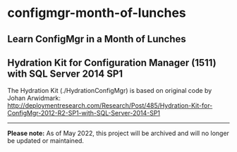 # configmgr-month-of-lunches

Learn ConfigMgr in a Month of Lunches
--------------

Hydration Kit for Configuration Manager (1511) with SQL Server 2014 SP1
--------------

The Hydration Kit (./HydrationConfigMgr) is based on original code by Johan Arwidmark:
http://deploymentresearch.com/Research/Post/485/Hydration-Kit-for-ConfigMgr-2012-R2-SP1-with-SQL-Server-2014-SP1

---

**Please note:** As of May 2022, this project will be archived and will no longer be updated or maintained.
